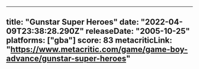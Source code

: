 
---
title: "Gunstar Super Heroes"
date: "2022-04-09T23:38:28.290Z"
releaseDate: "2005-10-25"
platforms: ["gba"]
score: 83
metacriticLink: "https://www.metacritic.com/game/game-boy-advance/gunstar-super-heroes"
---
